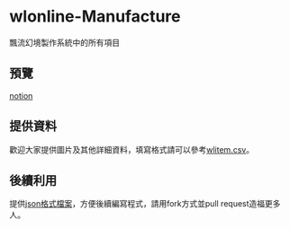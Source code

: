 # wlonline-Manufacture
飄流幻境製作系統中的所有項目

## 預覽
[notion](https://jagged-anteater-3ab.notion.site/fba05789be424e7ea6441beb7142eee6?v=207baf3aeb5e4c8784af7e3d3bc356c8)

## 提供資料
歡迎大家提供圖片及其他詳細資料，填寫格式請可以參考[wlitem.csv](https://github.com/dan3612812/wlonline-Manufacture/blob/main/wlitem.csv)。

## 後續利用
提供[json格式檔案](https://github.com/dan3612812/wlonline-Manufacture/blob/main/output/item.json)，方便後續編寫程式，請用fork方式並pull request造福更多人。
